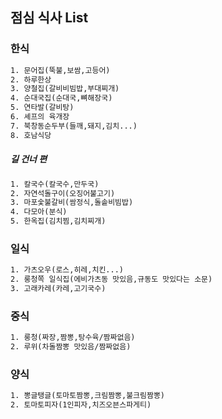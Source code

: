 ## 점심 식사 List

### 한식

``` tex
1. 문어집(뚝불,보쌈,고등어)
2. 하루한상
3. 양철집(갈비비빔밥,부대찌개)
4. 순대국집(순대국,뼈해장국)
5. 연타발(갈비탕)
6. 셰프의 육개장
7. 북창동순두부(들깨,돼지,김치...)
8. 호남식당
```

##### 길 건너 편

``` tex
1. 칼국수(칼국수,만두국) 
2. 자연석돌구이(오징어불고기) 
3. 마포숯불갈비(쌈정식,돌솥비빔밥) 
4. 다모아(분식) 
5. 한옥집(김치찜,김치찌개)
```

### 일식

```tex
1. 가츠오우(로스,히레,치킨...)
2. 룽청쪽 일식집(에비가츠동 맛있음,규동도 맛있다는 소문)
3. 고래카레(카레,고기국수)
```

### 중식

```tex
1. 룽청(짜장,짬뽕,탕수육/짬짜없음)
2. 루위(차돌짬뽕 맛있음/짬짜없음)
```

### 양식

```tex
1. 뽕글탱글(토마토짬뽕,크림짬뽕,불크림짬뽕)
2. 토마토피자(1인피자,치즈오븐스파게티)
```

